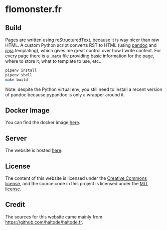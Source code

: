 # flomonster.fr

## Build

Pages are written using reStructuredText, because it is way nicer than raw HTML.
A custom Python script converts RST to HTML (using [pandoc](https://pandoc.org/)
and [jinja](http://jinja.pocoo.org/) templating), which gives me great control
over how I write content. For every page there is a `.meta` file providing basic
information for the page, where to store it, what to template to use, etc...

```bash
pipenv install
pipenv shell
make build
```

Note: despite the Python virtual env, you still need to install a recent version
of pandoc because pypandoc is only a wrapper around it.

## Docker Image

You can find the docker image [here](https://hub.docker.com/repository/docker/flomonster/flomonster.fr).

## Server

The website is hosted [here](http://flomonster.fr/).

## License

The content of this website is licensed under the
[Creative Commons license](http://creativecommons.org/licenses/by-nc-sa/4.0/),
and the source code in this project is licensed under the
[MIT license](http://opensource.org/licenses/mit-license.php).

## Credit

The sources for this website came mainly from https://github.com/haltode/haltode.fr.
